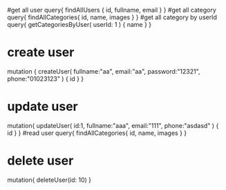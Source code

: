 #get all user
query{
  findAllUsers {
    id,
    fullname,
    email
  }
}
#get all category
query{
  findAllCategories{
    id,
    name,
    images
  }
}
#get all category by userId
query{
getCategoriesByUser(
	userId: 1
) {
  name
}
}
# create user
mutation {
  createUser(
    fullname:"aa",
    email:"aa",
    password:"12321",
    phone:"01023123"
  ) {
    id
  }
}
# update user
mutation{
  updateUser(
    id:1,
    fullname:"aaa",
    email:"111",
    phone:"asdasd"
  )
  {
    id
  }
}
#read user
query{
  findAllCategories{
    id,
    name,
    images
  }
}
# delete user
mutation{
  deleteUser(id: 10)
}
